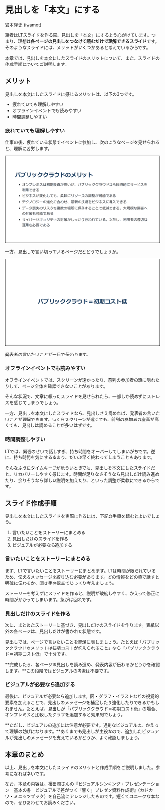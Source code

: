 # 見出しを「本文」にする

<div class="flushright">岩本隆史 (iwamot)</div>

筆者はLTスライドを作る際、見出しを「本文」にするよう心がけています。つまり、理想は**各ページの見出しをつなげて読むだけで理解できるスライド**です。そのようなスライドには、メリットがいくつかあると考えているからです。

本章では、見出しを本文にしたスライドのメリットについて、また、スライドの作成手順についてご説明します。

## メリット

見出しを本文にしたスライドに感じるメリットは、以下の3つです。

- 疲れていても理解しやすい
- オフラインイベントでも読みやすい
- 時間調整しやすい

### 疲れていても理解しやすい

仕事の後、疲れている状態でイベントに参加し、次のようなページを見せられると、理解に苦労します。

![理解しにくいページの例。文章をよく読む必要がある](images/chap-iwamot-tldr/bad-example.png)

一方、見出しで言い切っているページだとどうでしょうか。

![理解しやすいページの例。一目で分かる](images/chap-iwamot-tldr/good-example.png)

発表者の言いたいことが一目で伝わります。

### オフラインイベントでも読みやすい

オフラインイベントでは、スクリーンが遠かったり、前列の参加者の頭に隠れたりして、ページ全体を確認できないことがあります。

そんな状況で、文章に頼ったスライドを見せられたら、一部しか読めずにストレスを感じてしまうでしょう。

一方、見出しを本文にしたスライドなら、見出しさえ読めれば、発表者の言いたいことが理解できます。いくらスクリーンが遠くても、前列の参加者の座高が高くても、見出しは読めることが多いはずです。

### 時間調整しやすい

LTでは、緊張のせいで話しすぎ、持ち時間をオーバーしてしまいがちです。逆に、持ち時間を気にするあまり、だいぶ早く終わってしまうこともあります。

そんなふうにタイムキープが危ういときでも、見出しを本文にしたスライドだと、リカバリーしやすく感じます。時間が足りなさそうなら見出しだけ読み進めたり、余りそうなら詳しい説明を加えたり、といった調整が柔軟にできるからです。

## スライド作成手順

見出しを本文にしたスライドを実際に作るには、下記の手順を踏むとよいでしょう。

1. 言いたいことをストーリーにまとめる
2. 見出しだけのスライドを作る
3. ビジュアルが必要なら追加する

### 言いたいことをストーリーにまとめる

まず、LTで言いたいことをストーリーにまとめます。LTは時間が限られているため、伝えるメッセージを絞り込む必要があります。どの情報をどの順で話すと明確に伝わるか、聞き手の視点でじっくり考えましょう。

ストーリーを考えずにスライドを作ると、説明が破綻しやすく、かえって修正に時間がかかってしまいます。急がば回れです。

### 見出しだけのスライドを作る

次に、まとめたストーリーに基づき、見出しだけのスライドを作ります。表紙以外の各ページは、見出しだけが書かれた状態です。

見出しでは、ページで言いたいことを簡潔に表しましょう。たとえば「パブリッククラウドのメリットは初期コストが抑えられること」なら「パブリッククラウド＝初期コスト低」で十分です。

**完成したら、各ページの見出しを読み進め、発表内容が伝わるかどうかを確認します。**この段階ではビジュアルの考慮は不要です。

### ビジュアルが必要なら追加する

最後に、ビジュアルが必要なら追加します。図・グラフ・イラストなどの視覚的要素を加えることで、見出しのメッセージを補足したり強化したりできるかもしれません。たとえば、見出しが「パブリッククラウド＝初期コスト低」の場合、オンプレミスと比較したグラフを追加すると効果的でしょう。

**ただし、ビジュアルの追加には注意が必要です。過剰なビジュアルは、かえって理解の妨げになります。**あくまでも見出しが主役なので、追加したビジュアルが見出しのメッセージを支えているかどうか、よく確認しましょう。

## 本章のまとめ

以上、見出しを本文にしたスライドのメリットと作成手順をご説明しました。参考になれば幸いです。

なお、本章の内容は、櫻田潤さんの『ビジュアルシンキング・プレゼンテーション　基本の書　ビジュアルで差がつく「響く」プレゼン資料作成術』（カドカワ・ミニッツブック）を自己流にアレンジしたものです。短くてユニークな本なので、ぜひあわせてお読みください。
